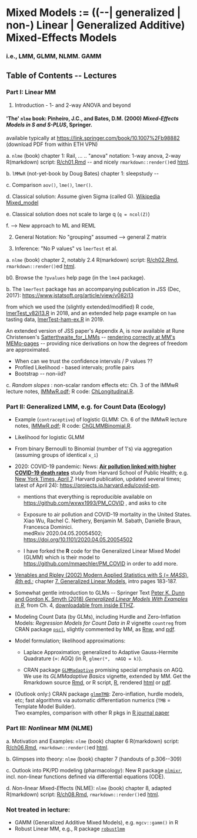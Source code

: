 # Mixed Models := ((--| generalized | non-) Linear | Generalized Additive) Mixed-Effects Models
### i.e., LMM, GLMM, NLMM. GAMM

## Table of Contents -- Lectures

### Part I:  Linear MM

1. Introduction - 1- and 2-way ANOVA and beyond

#### 'The' `nlme` book: Pinheiro, J.C., and Bates, D.M. (2000) *Mixed-Effects Models in S and S-PLUS*, Springer.
available typically at https://link.springer.com/book/10.1007%2Fb98882 (download PDF from within ETH VPN)

  a. `nlme` (book) chapter 1: Rail, ... .. "anova" notation: 1-way anova, 2-way
     R(markdown) script: [R/ch01.Rmd](R/ch01.Rmd) -- and nicely
     `rmarkdown::render()`ed [html](https://stat.ethz.ch/~maechler/MEMo-pages/ch01.html).

  b. `lMMwR` (not-yet-book by Doug Bates) chapter 1: sleepstudy --

  c. Comparison  `aov()`, `lme()`, `lmer()`.

  d. Classical solution: Assume given Sigma (called G).
	 [Wikipedia Mixed_model](https://en.wikipedia.org/wiki/Mixed_model)

  e. Classical solution does not scale to large q (`q = ncol(Z)`)

  f. --> New approach to ML and REML


2. General Notation:  No "grouping" assumed --> general Z matrix

3. Inference: "No P values" vs `lmerTest` et al.

  a. `nlme` (book) chapter 2, notably 2.4
     R(markdown) script: [R/ch02.Rmd](R/ch02.Rmd),
     `rmarkdown::render()`ed [html](https://stat.ethz.ch/~maechler/MEMo-pages/ch02.html).

  b0. Browse the  `?pvalues` help page (in the `lme4` package).

  b. The `lmerTest` package has an accompanying publication in JSS (Dec, 2017):
  https://www.jstatsoft.org/article/view/v082i13

  from which we used the (slightly extended/modified) R code,
  [lmerTest_v82i13.R](R/lmerTest_v82i13.R) in 2018, and an extended
  help page example on `ham` tasting data,  [lmerTest-ham-ex.R](R/lmerTest-ham-ex.R) in 2019.

An extended version of JSS paper's Appendix A, is now available at Rune Christensen's [Satterthwaite_for_LMMs](http://htmlpreview.github.io/?https://github.com/runehaubo/lmerTestR/blob/master/pkg_notes/Satterthwaite_for_LMMs.html) -- [rendering correctly at MM's MEMo-pages](https://stat.ethz.ch/~maechler/MEMo-pages/Satterthwaite_for_LMMs.html) --
providing nice derivations on how the degrees of freedom are approximated.

  - When can we trust the confidence intervals / P values ??
  - Profiled Likelihood - based intervals; profile pairs
  - Bootstrap -- non-iid?

  c. _Random slopes_ : non-scalar random effects etc:  Ch. 3 of the lMMwR lecture notes,
		[lMMwR.pdf](https://stat.ethz.ch/~maechler/MEMo-pages/lMMwR.pdf);
	  R code: [ChLongitudinal.R](https://stat.ethz.ch/~maechler/MEMo-pages/ChLongitudinal.R).

### Part II:  Generalized LMM, e.g. for Count Data (Ecology)

  - Example (`contraceptive`) of logistic GLMM: Ch. 6 of the lMMwR lecture notes,
      [lMMwR.pdf](https://stat.ethz.ch/~maechler/MEMo-pages/lMMwR.pdf);
	  R code: [ChGLMMBinomial.R](https://stat.ethz.ch/~maechler/MEMo-pages/ChGLMMBinomial.R).

  - Likelihood for logistic GLMM

  - From binary Bernoulli to Binomial (number of 1's) via aggregation (assuming groups of identical `x_i`)

  - 2020: COVID-19 pandemic: News: [**Air pollution linked with higher COVID-19 death rates**](https://www.hsph.harvard.edu/news/hsph-in-the-news/air-pollution-linked-with-higher-covid-19-death-rates/) study from Harvard School of Public Health; e.g. [New York Times, April 7](https://www.nytimes.com/2020/04/07/climate/air-pollution-coronavirus-covid.html).
 Harvard publication, updated several times; latest of April 24): <https://projects.iq.harvard.edu/covid-pm>.

       - mentions that everything is reproducible available on <https://github.com/wxwx1993/PM_COVID> , and  asks to cite

       - Exposure to air pollution and COVID-19 mortality in the United States.  
         Xiao Wu, Rachel C. Nethery, Benjamin M. Sabath, Danielle Braun, Francesca Dominici.  
	     medRxiv 2020.04.05.20054502; https://doi.org/10.1101/2020.04.05.20054502

       - I have forked the **R** code for the Generalized Linear Mixed Model (GLMM) which is their model to <https://github.com/mmaechler/PM_COVID> in order to add more.

  - [Venables and Ripley (2002) Modern Applied Statistics with S (= *MASS*), 4th ed.](https://link.springer.com/book/10.1007/978-0-387-21706-2);
    chapter [7. Generalized Linear Models](https://link.springer.com/content/pdf/10.1007%2F978-0-387-21706-2_7.pdf), intro pages 183-187.
  - Somewhat gentle introduction to GLMs -- Springer Text
	[Peter K. Dunn and Gordon K. Smyth (2018) _Generalized Linear Models With Examples in R_](https://link.springer.com/book/10.1007/978-1-4419-0118-7), from Ch. 4,
  [downloadable from inside ETHZ](https://link.springer.com/content/pdf/10.1007%2F978-1-4419-0118-7.pdf).

  - Modeling Count Data (by GLMs), including Hurdle and Zero-Inflation Models:
	_Regression Models for Count Data in R_ vignette `countreg` from CRAN package
	[`pscl`](https://cran.r-project.org/package=pscl), slightly commented
	by MM, as
	[Rnw](https://stat.ethz.ch/~maechler/MEMo-pages/countreg.Rnw),  and
	[pdf](https://stat.ethz.ch/~maechler/MEMo-pages/countreg.pdf).

  - Model formulation; likelihood approximations:
	- Laplace Approximation; generalized to Adaptive Gauss-Hermite
      Quadrature (=: AGQ) (in R, `glmer(*,  nAGQ = k)`).

    - CRAN package [`GLMMadaptive`](https://cran.r-project.org/package=GLMMadaptive)
      promising special emphasis on AGQ.
	  We use its _GLMMadaptive Basics_ vignette, extended by MM.
	  Get the Rmarkdown source
	  [Rmd](https://stat.ethz.ch/~maechler/MEMo-pages/GLMMadaptive_basics_MM.Rnw), or R script,
		[R](https://stat.ethz.ch/~maechler/MEMo-pages/GLMMadaptive_basics_MM.R),  rendered
      [html](https://stat.ethz.ch/~maechler/MEMo-pages/GLMMadaptive_basics_MM.html) or
      [pdf](https://stat.ethz.ch/~maechler/MEMo-pages/GLMMadaptive_basics_MM.pdf).

  - (Outlook only:) CRAN package [`glmmTMB`](https://cran.r-project.org/package=glmmTMB):
    Zero-inflation, hurdle models, etc; fast algorithms via automatic differentiation numerics
    (`TMB` = Template Model Builder).  
  Two examples, comparison with other R pkgs in
  [R journal paper](https://journal.r-project.org/archive/2017/RJ-2017-066/)


### Part III: *Non*linear MM (NLME)

  a. Motivation and Examples: `nlme` (book) chapter 6
     R(markdown) script: [R/ch06.Rmd](R/ch06.Rmd),
     `rmarkdown::render()`ed [html](https://stat.ethz.ch/~maechler/MEMo-pages/ch06.html).

  b. Glimpses into theory: `nlme` (book) chapter 7 (handouts of p.306--309)

  c. Outlook into PK/PD modeling (pharmacology):  New R package
	[`nlmixr`](https://cran.R-project.org/package=nlmixr), incl.
	non-linear functions defined via differential equations (ODE).

  d. *N*on-*l*inear *M*ixed-*E*ffects (NLME): `nlme` (book) chapter 8, adapted R(markdown)
     script: [R/ch08.Rmd](R/ch08.Rmd),
     `rmarkdown::render()`ed [html](https://stat.ethz.ch/~maechler/MEMo-pages/ch08.html).


### Not treated in lecture:

 - GAMM (Generalized Additive Mixed Models), e.g. `mgcv::gamm()` in R
 - Robust Linear MM, e.g., R package
 [`robustlmm`](https://cran.R-project.org/package=robustlmm)
